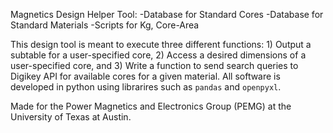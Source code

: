 Magnetics Design Helper Tool:
-Database for Standard Cores
-Database for Standard Materials
-Scripts for Kg, Core-Area

This design tool is meant to execute three different functions: 1) Output a subtable for a user-specified core, 2) Access a desired dimensions of a user-specified core, and 3) Write a function to send search queries to Digikey API for available cores for a given material. All software is developed in python using librarires such as `pandas` and `openpyxl`.

Made for the Power Magnetics and Electronics Group (PEMG) at the University of Texas at Austin.
